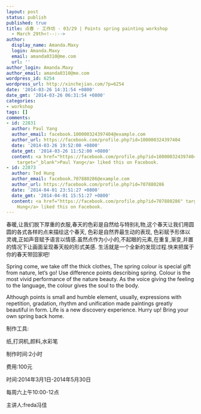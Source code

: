 ```yaml
---
layout: post
status: publish
published: true
title: 点春 - 工作坊 - 03/29 | Points spring painting workshop
  - March 29th<!--:-->
author:
  display_name: Amanda.Maxy
  login: Amanda.Maxy
  email: amanda0310@me.com
  url: ''
author_login: Amanda.Maxy
author_email: amanda0310@me.com
wordpress_id: 6254
wordpress_url: http://xinchejian.com/?p=6254
date: '2014-03-26 14:31:54 +0800'
date_gmt: '2014-03-26 06:31:54 +0800'
categories:
- workshop
tags: []
comments:
- id: 22831
  author: Paul Yang
  author_email: facebook.100000324397404@example.com
  author_url: https://facebook.com/profile.php?id=100000324397404
  date: '2014-03-26 19:52:00 +0800'
  date_gmt: '2014-03-26 11:52:00 +0800'
  content: <a href="https://facebook.com/profile.php?id=100000324397404"
    target="_blank">Paul Yang</a> liked this on Facebook.
- id: 22873
  author: Ted Hung
  author_email: facebook.707880286@example.com
  author_url: https://facebook.com/profile.php?id=707880286
  date: '2014-04-01 23:51:27 +0800'
  date_gmt: '2014-04-01 15:51:27 +0800'
  content: <a href="https://facebook.com/profile.php?id=707880286" target="_blank">Ted
    Hung</a> liked this on Facebook.
---
```

<p><!--:en-->
<div>
<p>春暖,让我们脱下厚重的衣服,春天的色彩是自然给与特别礼物,这<wbr />个春天让我们用圆圆的各式各样的点来描绘这个春天, 色彩是自然界最生动的表现, 色彩赋予形体以灵魂,正如声音赋予语言以情感.虽然点作为小小的<wbr />,不起眼的元素,在重复,渐变,并置的情况下让画面呈现春天般的<wbr />形式美感. 生活就是一个全新的发现过程.快来把属于你的春天带回家吧!</p>
<p>Spring come, we take off the thick clothes, The spring colour is special gift from nature, let&rsquo;s go! Use difference points describing spring. Colour is the most vivid performance of the nature beauty. As the voice giving the feeling to the language, the colour gives the soul to the body.</p>
<p>Although points is small and humble element, usually, expressions with repetition, gradation, rhythm and unification made paintings greatly beautiful in form. Life is a new discovery experience. Hurry up! Bring your own spring back home.</p>
<p>制作工具:</p>
<p>纸,打洞机,颜料,水彩笔</p>
<p>制作时间:2小时</p>
<p>费用:100元</p>
<p>时间:2014年3月1日-2014年5月30日</p>
<p>每周六上午10:00-12点</p>
<p>主讲人:freda冯佳</p>
<p></div><!--:--></p>
